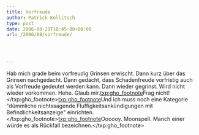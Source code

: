 ```yaml
---
title: Vorfreude
author: Patrick Kollitsch
type: post
date: 2006-08-21T10:45:00+00:00
url: /2006/08/vorfreude/




---
```

Hab mich grade beim vorfreudig Grinsen erwischt. Dann kurz &uuml;ber das Grinsen nachgedacht. Dann gedacht, dass Schadenfreude vorfristig auch als Vorfreude gedeutet werden kann. Dann wieder gegrinst. Wird nicht wieder vorkommen. Hehe. Glaub mir.<txp:gho_footnote>Frag nicht!</txp:gho_footnote><txp:gho_footnote>Und ich muss noch eine Kategorie "d&uuml;mmliche nichtssagende Fluffigkeitsank&uuml;ndigungen mit Befindlichkeitsanzeige" einrichten.</txp:gho_footnote><txp:gho_footnote>Oooooy. Moonspell. Manch einer w&uuml;rde es als R&uuml;ckfall bezeichnen.</txp:gho_footnote>